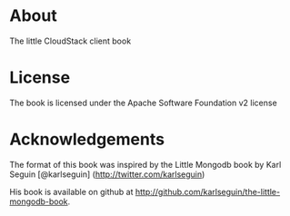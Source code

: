 About
======================

The little CloudStack client book

License
=======

The book is licensed under the Apache Software Foundation v2 license

Acknowledgements
================

The format of this book was inspired by the Little Mongodb book by Karl Seguin [@karlseguin] (http://twitter.com/karlseguin)

His book is available on github at <http://github.com/karlseguin/the-little-mongodb-book>.
